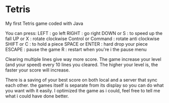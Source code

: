 # Tetris
My first Tetris game coded with Java

You can press:
LEFT : go left
RIGHT : go right
DOWN or S : to speed up the fall
UP or X : rotate clockwise
Control or Command : rotate anti clockwise
SHIFT or C : to hold a piece
SPACE or ENTER : hard drop your piece
ESCAPE : pause the game
R : restart when you're i the pause menu

Clearing multiple lines give way more score.
The game increase your level (and your speed) every 10 lines you cleared.
The higher your level is, the faster your score will increase.

There is a saving of your best score on both local and a server that sync each other.
the games itself is separate from its display so you can do what you want with it easily.
I optimized the game as i could, feel free to tell me what i could have done better.
